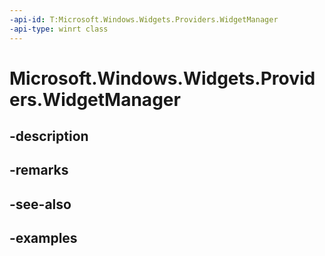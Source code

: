 ```yaml
---
-api-id: T:Microsoft.Windows.Widgets.Providers.WidgetManager
-api-type: winrt class
---
```


# Microsoft.Windows.Widgets.Providers.WidgetManager

<!--
public sealed class WidgetManager : Microsoft.Windows.Widgets.Providers.IWidgetManager
-->


## -description

## -remarks

## -see-also

## -examples


